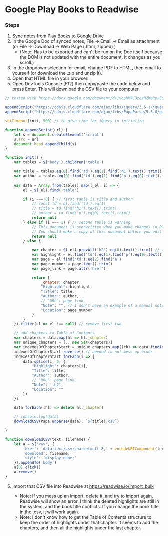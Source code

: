 # Google Play Books to Readwise

### Steps

1. [Sync notes from Play Books to Google Drive](https://www.cnet.com/how-to/sync-notes-from-play-books-to-google-drive/)
2. In the Google Doc of synced notes, File → Email → Email as attachment (or File → Download → Web Page (.html, zipped) )
    - (Note: Has to be exported and can't be run on the Doc itself because the DOM is not updated with the entire document. It changes as you scroll.)
3. In the dropdown selection for email, change PDF to HTML, then email to yourself (or download the .zip and unzip it).
4. Open that HTML file in your browser.
5. Open DevTools Console (F12) then copy/paste the code below and press Enter. This will download the CSV file to your computer.
```javascript
// tested with https://docs.google.com/document/d/1xooNMkC3zezRZWeRyxZoAyhdnito25NJSgSO5EtSevs/edit

appendScript("https://cdnjs.cloudflare.com/ajax/libs/jquery/3.5.1/jquery.min.js")
appendScript("https://cdnjs.cloudflare.com/ajax/libs/PapaParse/5.3.0/papaparse.min.js")

setTimeout(init, 500) // to give time for jQuery to initialize

function appendScript(url) {
    let s = document.createElement('script')
    s.src = url
    document.head.appendChild(s)
}

function init() {
    var tables = $('body').children('table')

    var title = tables.eq(0).find('td').eq(1).find('h1').text().trim()
    var author = tables.eq(0).find('td').eq(1).find('p').eq(0).text().trim()

    var data = Array.from(tables).map((_el, i) => {
        el = $(_el).find('table')

        if (i === 0) { // first table is title and author
            // const td = el.find('td').eq(1)
            // title = td.find('h1').text().trim()
            // author = td.find('p').eq(0).text().trim()
            return null
        } else if (i === 1) { // second table is warning
            // This document is overwritten when you make changes in Play Books. 
            // You should make a copy of this document before you edit it.
            return null
        } else {

            var chapter = $(_el).prevAll('h2').eq(0).text().trim() // what about 'h1' and 'h3' sections of a book?
            var highlight = el.find('td').eq(1).find('p').eq(0).text().trim()
            var page = el.find('td').eq(2).find('a')
            var page_number = page.text().trim()
            var page_link = page.attr('href')

            return {
                _chapter: chapter,
                "Highlight": highlight,
                "Title": title,
                "Author": author,
                // "URL": page_link,
                "Note": "", // I don't have an example of a manual note included with a Play Book highlight
                "Location": page_number
            }
        }
    }).filter(el => el !== null) // remove first two

    // add chapters to Table of Contents
    var chapters = data.map(hl => hl._chapter)
    var unique_chapters = [...new Set(chapters)]
    var indexesOfChapterStart = unique_chapters.map((ch) => data.findIndex(hl => hl._chapter == ch))
    indexesOfChapterStart.reverse() // needed to not mess up order
    indexesOfChapterStart.forEach(i => {
        data.splice(i, 0, {
            "Highlight": chapters[i],
            "Title": title,
            "Author": author,
            // "URL": page_link,
            "Note": '.h2',
            "Location": ""
        })
    })

    data.forEach((hl) => delete hl._chapter)

    // console.log(data)
    downloadCSV(Papa.unparse(data), `${title}.csv`)

}

function downloadCSV(text, filename) {
    let a = $('<a>', {
        'href': 'data:text/csv;charset=utf-8,' + encodeURIComponent(text),
        'download': filename,
        'style': 'display:none;'
    }).appendTo('body')
    a[0].click()
    a.remove()
}
```
5. Import that CSV file into Readwise at https://readwise.io/import_bulk

    - Note: If you mess up an import, delete it, and try to import again, Readwise will show an error. I think the deleted highlights are still in the system, and the book title conflicts. If you change the book title in the .csv, it will work again.
    - Note: I don't know how to get the Table of Contents structure to keep the order of highlights under that chapter. It seems to add the chapters, and then all the highlights under the last chapter.
